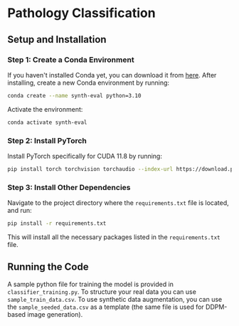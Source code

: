 # Pathology Classification

## Setup and Installation

### Step 1: Create a Conda Environment

If you haven't installed Conda yet, you can download it from [here](https://docs.anaconda.com/anaconda/install/). After installing, create a new Conda environment by running:

```bash
conda create --name synth-eval python=3.10
```

Activate the environment:

```bash
conda activate synth-eval
```

### Step 2: Install PyTorch

Install PyTorch specifically for CUDA 11.8 by running:

```bash
pip install torch torchvision torchaudio --index-url https://download.pytorch.org/whl/cu118
```

### Step 3: Install Other Dependencies

Navigate to the project directory where the `requirements.txt` file is located, and run:

```bash
pip install -r requirements.txt
```

This will install all the necessary packages listed in the `requirements.txt` file.

## Running the Code

A sample python file for training the model is provided in `classifier_training.py`. To structure your real data you can use `sample_train_data.csv`. To use synthetic data augmentation, you can use the `sample_seeded_data.csv` as a template (the same file is used for DDPM-based image generation).
